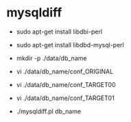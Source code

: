 mysqldiff
=========

* sudo apt-get install libdbi-perl
* sudo apt-get install libdbd-mysql-perl

* mkdir -p ./data/db_name
* vi ./data/db_name/conf_ORIGINAL
* vi ./data/db_name/conf_TARGET00
* vi ./data/db_name/conf_TARGET01

* ./mysqldiff.pl db_name

